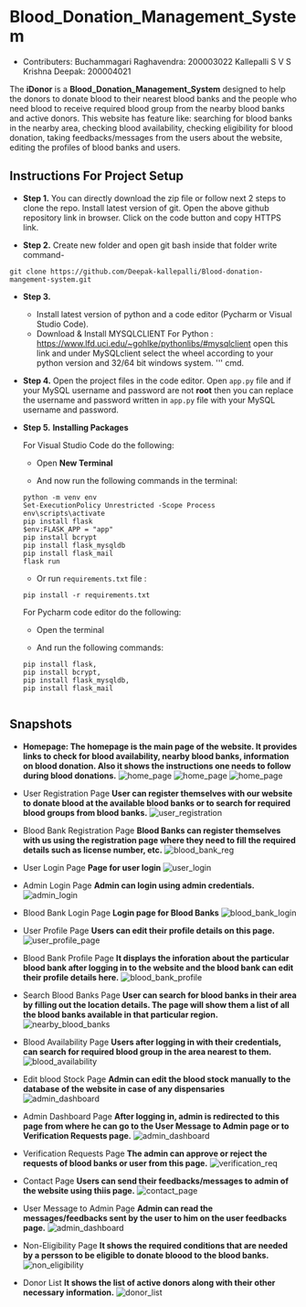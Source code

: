 # Blood_Donation_Management_System
- Contributers:
Buchammagari Raghavendra: 200003022
Kallepalli S V S Krishna Deepak: 200004021

The **iDonor** is a **Blood_Donation_Management_System**  designed to help the donors to donate blood to their nearest blood banks and the people who need blood to receive required blood group from the nearby blood banks and active donors.
This website has feature like:
 searching for blood banks in the nearby area, 
 checking blood availability,
 checking eligibility for blood donation,
 taking feedbacks/messages from the users about the website,
 editing the profiles of blood banks and users.

## Instructions For Project Setup

- **Step 1.**
You can directly download the zip file or follow next 2 steps to clone the repo.
Install latest version of git. Open the above github repository link in browser. Click on the code button
and copy HTTPS link.

- **Step 2.**
Create new folder and open git bash inside that folder write command-
```
git clone https://github.com/Deepak-kallepalli/Blood-donation-mangement-system.git
```
- **Step 3.**
  - Install latest version of python and a code editor (Pycharm or Visual Studio Code).
  - Download & Install MYSQLCLIENT For Python : https://www.lfd.uci.edu/~gohlke/pythonlibs/#mysqlclient open this link and under MySQLclient select the wheel according to your python version and 32/64 bit windows system. 
  '''
   cmd.

   

   
- **Step 4.**
   Open the project files in the code editor. Open `app.py` file and if your MySQL username and password are not **root** then you can replace the username and password written in `app.py` file with your MySQL username and password.

- **Step 5.**
  **Installing Packages**

  For Visual Studio Code do the following:
   - Open **New Terminal**

   - And now run the following commands in the terminal:
    ```
    python -m venv env
    Set-ExecutionPolicy Unrestricted -Scope Process
    env\scripts\activate
    pip install flask
    $env:FLASK_APP = "app"
    pip install bcrypt
    pip install flask_mysqldb
    pip install flask_mail
    flask run
    ```

    - Or run `requirements.txt` file :
    ```
    pip install -r requirements.txt
    
    ```


  For Pycharm code editor do the following:
   - Open the terminal

   - And run the following commands:
    ```
    pip install flask,
    pip install bcrypt,
    pip install flask_mysqldb,
    pip install flask_mail


## Snapshots

- **Homepage:
The homepage is the main page of the website. It provides links to check for blood availability, nearby blood banks, information on blood donation. Also it shows the instructions one needs to follow during blood donations.**
![home_page](https://github.com/hritika1025/Blood_Donation_Management_System/blob/main/static/images/Screenshots2/home1.png)
![home_page](https://github.com/hritika1025/Blood_Donation_Management_System/blob/main/static/images/Screenshots2/home2.png)
![home_page](https://github.com/hritika1025/Blood_Donation_Management_System/blob/main/static/images/Screenshots2/home3.png)


- User Registration Page
**User can register themselves with our website to donate blood at the available blood banks or to search for required blood groups from blood banks.**
![user_registration](https://github.com/hritika1025/Blood_Donation_Management_System/blob/main/static/images/Screenshots2/user_registration.png)


- Blood Bank Registration Page
**Blood Banks can register themselves with us using the registration page where they need to fill the required details such as license number, etc.**
![blood_bank_reg](https://github.com/hritika1025/Blood_Donation_Management_System/blob/main/static/images/Screenshots2/blood_bank_reg.png)


- User Login Page
**Page for user login**
![user_login](https://github.com/hritika1025/Blood_Donation_Management_System/blob/main/static/images/Screenshots2/user_login.png)


- Admin Login Page
**Admin can login using admin credentials.**
![admin_login](https://github.com/hritika1025/Blood_Donation_Management_System/blob/main/static/images/Screenshots2/admin_login.png)


- Blood Bank Login Page
**Login page for Blood Banks**
![blood_bank_login](https://github.com/hritika1025/Blood_Donation_Management_System/blob/main/static/images/Screenshots2/blood_bank_login.png)


- User Profile Page
**Users can edit their profile details on this page.**
![user_profile_page](https://github.com/hritika1025/Blood_Donation_Management_System/blob/main/static/images/Screenshots2/user_profile.png)


- Blood Bank Profile Page
**It displays the inforation about the particular blood bank after logging in to the website and the blood bank can edit their profile details here.**
![blood_bank_profile](https://github.com/hritika1025/Blood_Donation_Management_System/blob/main/static/images/Screenshots2/blood_bank_profile.png)


- Search Blood Banks Page
**User can search for blood banks in their area by filling out the location details. The page will show them a list of all the blood banks available in that particular region.**
![nearby_blood_banks](https://github.com/hritika1025/Blood_Donation_Management_System/blob/main/static/images/Screenshots2/nearby_blood_bank.png)


- Blood Availability Page
**Users after logging in with their credentials, can search for required blood group in the area nearest to them.**
![blood_availability](https://github.com/hritika1025/Blood_Donation_Management_System/blob/main/static/images/Screenshots2/check_blood_availability.png)


- Edit blood Stock Page
**Admin can edit the blood stock manually to the database of the website in case of any dispensaries**
![admin_dashboard](https://github.com/hritika1025/Blood_Donation_Management_System/blob/main/static/images/Screenshots2/edit_blood_stock.png)


- Admin Dashboard Page
**After logging in, admin is redirected to this page from where he can go to the User Message to Admin page or to Verification Requests page.**
![admin_dashboard](https://github.com/hritika1025/Blood_Donation_Management_System/blob/main/static/images/Screenshots2/admin_dashboard.png)


- Verification Requests Page
**The admin can approve or reject the requests of blood banks or user from this page.**
![verification_req](https://github.com/hritika1025/Blood_Donation_Management_System/blob/main/static/images/Screenshots2/verification_req.png)


- Contact Page
**Users can send their feedbacks/messages to admin of the website using thiis page.**
![contact_page](https://github.com/hritika1025/Blood_Donation_Management_System/blob/main/static/images/Screenshots2/contact_page.png)


- User Message to Admin Page
**Admin can read the messages/feedbacks sent by the user to him on the user feedbacks page.**
![admin_dashboard](https://github.com/hritika1025/Blood_Donation_Management_System/blob/main/static/images/Screenshots2/feedback.png)


- Non-Eligibility Page
**It shows the required conditions that are needed by a persson to be eligible to donate bloood to the blood banks.**
![non_eligibility](https://github.com/hritika1025/Blood_Donation_Management_System/blob/main/static/images/Screenshots2/Non_eligibility.png)


- Donor List
**It shows the list of active donors along with their other necessary information.**
![donor_list](https://github.com/hritika1025/Blood_Donation_Management_System/blob/main/static/images/Screenshots2/donor_list.png)



